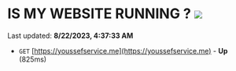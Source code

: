 # IS MY WEBSITE RUNNING ? [![](https://img.shields.io/static/v1?label=Sponsor&message=%E2%9D%A4&logo=GitHub&color=%23fe8e86)](https://github.com/sponsors/<username>)

Last updated: **8/22/2023, 4:37:33 AM**

- `GET` [https://youssefservice.me](https://youssefservice.me) - **Up** (825ms)
